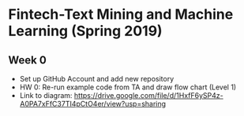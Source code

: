 # Fintech-Text Mining and Machine Learning (Spring 2019)

## Week 0
- Set up GitHub Account and add new repository 
- HW 0: Re-run example code from TA and draw flow chart (Level 1)
- Link to diagram: https://drive.google.com/file/d/1HxfF6ySP4z-A0PA7xFfC37TI4pCtO4er/view?usp=sharing

